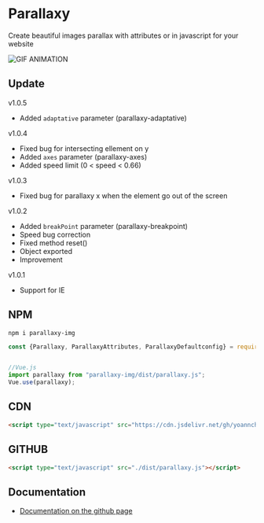 # Parallaxy

Create beautiful images parallax with attributes or in javascript for your website

<img src="./assets/Animation.gif" alt="GIF ANIMATION"></img>

## Update

v1.0.5
- Added `adaptative` parameter (parallaxy-adaptative)

v1.0.4
- Fixed bug for intersecting ellement on y
- Added `axes` parameter (parallaxy-axes)
- Added speed limit (0 < speed < 0.66)

v1.0.3
- Fixed bug for parallaxy x when the element go out of the screen

v1.0.2
- Added `breakPoint` parameter (parallaxy-breakpoint)
- Speed bug correction
- Fixed method reset()
- Object exported
- Improvement

v1.0.1
- Support for IE

## NPM
```
npm i parallaxy-img
```
```js
const {Parallaxy, ParallaxyAttributes, ParallaxyDefaultconfig} = require("parallaxy-img");


//Vue.js
import parallaxy from "parallaxy-img/dist/parallaxy.js";
Vue.use(parallaxy);
```

## CDN
```html
<script type="text/javascript" src="https://cdn.jsdelivr.net/gh/yoannchb-pro/Parallaxy/dist/parallaxy.min.js"></script>
```

## GITHUB
```html
<script type="text/javascript" src="./dist/parallaxy.js"></script>
```

## Documentation

- [Documentation on the github page](https://yoannchb-pro.github.io/Parallaxy/index.html)